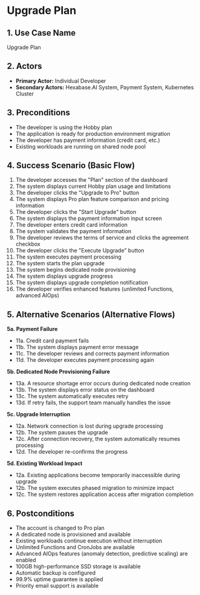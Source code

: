 # Upgrade Plan

## 1. Use Case Name
Upgrade Plan

## 2. Actors
- **Primary Actor:** Individual Developer
- **Secondary Actors:** Hexabase.AI System, Payment System, Kubernetes Cluster

## 3. Preconditions
- The developer is using the Hobby plan
- The application is ready for production environment migration
- The developer has payment information (credit card, etc.)
- Existing workloads are running on shared node pool

## 4. Success Scenario (Basic Flow)
1. The developer accesses the "Plan" section of the dashboard
2. The system displays current Hobby plan usage and limitations
3. The developer clicks the "Upgrade to Pro" button
4. The system displays Pro plan feature comparison and pricing information
5. The developer clicks the "Start Upgrade" button
6. The system displays the payment information input screen
7. The developer enters credit card information
8. The system validates the payment information
9. The developer reviews the terms of service and clicks the agreement checkbox
10. The developer clicks the "Execute Upgrade" button
11. The system executes payment processing
12. The system starts the plan upgrade
13. The system begins dedicated node provisioning
14. The system displays upgrade progress
15. The system displays upgrade completion notification
16. The developer verifies enhanced features (unlimited Functions, advanced AIOps)

## 5. Alternative Scenarios (Alternative Flows)
**5a. Payment Failure**
- 11a. Credit card payment fails
- 11b. The system displays payment error message
- 11c. The developer reviews and corrects payment information
- 11d. The developer executes payment processing again

**5b. Dedicated Node Provisioning Failure**
- 13a. A resource shortage error occurs during dedicated node creation
- 13b. The system displays error status on the dashboard
- 13c. The system automatically executes retry
- 13d. If retry fails, the support team manually handles the issue

**5c. Upgrade Interruption**
- 12a. Network connection is lost during upgrade processing
- 12b. The system pauses the upgrade
- 12c. After connection recovery, the system automatically resumes processing
- 12d. The developer re-confirms the progress

**5d. Existing Workload Impact**
- 12a. Existing applications become temporarily inaccessible during upgrade
- 12b. The system executes phased migration to minimize impact
- 12c. The system restores application access after migration completion

## 6. Postconditions
- The account is changed to Pro plan
- A dedicated node is provisioned and available
- Existing workloads continue execution without interruption
- Unlimited Functions and CronJobs are available
- Advanced AIOps features (anomaly detection, predictive scaling) are enabled
- 100GB high-performance SSD storage is available
- Automatic backup is configured
- 99.9% uptime guarantee is applied
- Priority email support is available 